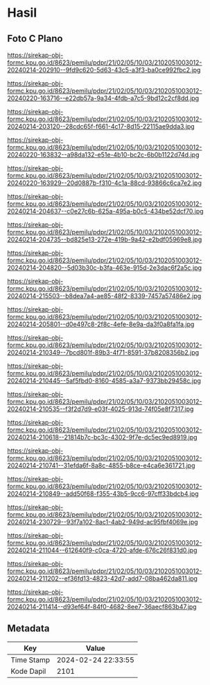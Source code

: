 # Hasil

## Foto C Plano

https://sirekap-obj-formc.kpu.go.id/8623/pemilu/pdpr/21/02/05/10/03/2102051003012-20240214-202910--9fd9c620-5d63-43c5-a3f3-ba0ce992fbc2.jpg

https://sirekap-obj-formc.kpu.go.id/8623/pemilu/pdpr/21/02/05/10/03/2102051003012-20240220-163716--e22db57a-9a34-4fdb-a7c5-9bd12c2cf8dd.jpg

https://sirekap-obj-formc.kpu.go.id/8623/pemilu/pdpr/21/02/05/10/03/2102051003012-20240214-203120--28cdc65f-f661-4c17-8d15-22115ae9dda3.jpg

https://sirekap-obj-formc.kpu.go.id/8623/pemilu/pdpr/21/02/05/10/03/2102051003012-20240220-163832--a98da132-e51e-4b10-bc2c-6b0b1122d74d.jpg

https://sirekap-obj-formc.kpu.go.id/8623/pemilu/pdpr/21/02/05/10/03/2102051003012-20240220-163929--20d0887b-f310-4c1a-88cd-93866c6ca7e2.jpg

https://sirekap-obj-formc.kpu.go.id/8623/pemilu/pdpr/21/02/05/10/03/2102051003012-20240214-204637--c0e27c6b-625a-495a-b0c5-434be52dcf70.jpg

https://sirekap-obj-formc.kpu.go.id/8623/pemilu/pdpr/21/02/05/10/03/2102051003012-20240214-204735--bd825e13-272e-419b-9a42-e2bdf05969e8.jpg

https://sirekap-obj-formc.kpu.go.id/8623/pemilu/pdpr/21/02/05/10/03/2102051003012-20240214-204820--5d03b30c-b3fa-463e-915d-2e3dac6f2a5c.jpg

https://sirekap-obj-formc.kpu.go.id/8623/pemilu/pdpr/21/02/05/10/03/2102051003012-20240214-215503--b8dea7a4-ae85-48f2-8339-7457a57486e2.jpg

https://sirekap-obj-formc.kpu.go.id/8623/pemilu/pdpr/21/02/05/10/03/2102051003012-20240214-205801--d0e497c8-2f8c-4efe-8e9a-da3f0a8fa1fa.jpg

https://sirekap-obj-formc.kpu.go.id/8623/pemilu/pdpr/21/02/05/10/03/2102051003012-20240214-210349--7bcd801f-89b3-4f71-8591-37b8208356b2.jpg

https://sirekap-obj-formc.kpu.go.id/8623/pemilu/pdpr/21/02/05/10/03/2102051003012-20240214-210445--5af5fbd0-8160-4585-a3a7-9373bb29458c.jpg

https://sirekap-obj-formc.kpu.go.id/8623/pemilu/pdpr/21/02/05/10/03/2102051003012-20240214-210535--f3f2d7d9-e03f-4025-913d-74f05e8f7317.jpg

https://sirekap-obj-formc.kpu.go.id/8623/pemilu/pdpr/21/02/05/10/03/2102051003012-20240214-210618--21814b7c-bc3c-4302-9f7e-dc5ec9ed8919.jpg

https://sirekap-obj-formc.kpu.go.id/8623/pemilu/pdpr/21/02/05/10/03/2102051003012-20240214-210741--31efda6f-8a8c-4855-b8ce-e4ca6e361721.jpg

https://sirekap-obj-formc.kpu.go.id/8623/pemilu/pdpr/21/02/05/10/03/2102051003012-20240214-210849--add50f68-f355-43b5-9cc6-97cff33bdcb4.jpg

https://sirekap-obj-formc.kpu.go.id/8623/pemilu/pdpr/21/02/05/10/03/2102051003012-20240214-230729--93f7a102-8ac1-4ab2-949d-ac95fbf4069e.jpg

https://sirekap-obj-formc.kpu.go.id/8623/pemilu/pdpr/21/02/05/10/03/2102051003012-20240214-211044--612640f9-c0ca-4720-afde-676c26f831d0.jpg

https://sirekap-obj-formc.kpu.go.id/8623/pemilu/pdpr/21/02/05/10/03/2102051003012-20240214-211202--ef36fd13-4823-42d7-add7-08ba462da811.jpg

https://sirekap-obj-formc.kpu.go.id/8623/pemilu/pdpr/21/02/05/10/03/2102051003012-20240214-211414--d93ef64f-84f0-4682-8ee7-36aecf863b47.jpg


## Metadata

| Key        | Value               |
| ---------- | ------------------- |
| Time Stamp | 2024-02-24 22:33:55 |
| Kode Dapil | 2101                |



